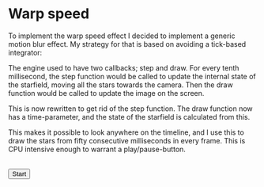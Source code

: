Warp speed
==========

To implement the warp speed effect I decided to implement a generic motion blur
effect. My strategy for that is based on avoiding a tick-based integrator:

The engine used to have two callbacks; step and draw. For every tenth
millisecond, the step function would be called to update the internal state of
the starfield, moving all the stars towards the camera. Then the draw function
would be called to update the image on the screen.

This is now rewritten to get rid of the step function. The draw function now
has a time-parameter, and the state of the starfield is calculated from this.

This makes it possible to look anywhere on the timeline, and I use this to draw
the stars from fifty consecutive milliseconds in every frame. This is CPU
intensive enough to warrant a play/pause-button.


<div id="starfield-v3">
<canvas width="500" height="200"></canvas><br/>
<input id="playpause" type="button" value="Start"></input>
</div>

<script src="http://ajax.googleapis.com/ajax/libs/jquery/1.6.1/jquery.min.js" type="text/javascript"></script>
<script type="application/javascript">
$(function () {
    function Starfield () {
        var w = 500, h = 200, d = 300;
        var stars = [];

        function createStars(n) {
            for (var i = 0; i < n; ++i) {
                stars.push({
                    x: Math.random() * 500 - 250,
                    y: Math.random() * 500 - 250,
                    z: Math.random() * 500 - 250
                });
            }
        }

        function dot(img, x, y, col) {
            x = Math.round(x);
            y = Math.round(y);
            if (x < 0 || x >= img.width) return;
            if (y < 0 || y >= img.height) return;
            var base = img.width*4*Math.round(y) + 4*Math.round(x);
            img.data[base + 0] = col[0];
            img.data[base + 1] = col[1];
            img.data[base + 2] = col[2];
            img.data[base + 3] = col[3];
        }

        function colorFromDepth(z) {
            var d = 1-z;
            return [64+96*d, 64+96*d, 64+128*d, 255];
        }

        function starFromTime(star, time) {
            return {
                x: star.x,
                y: star.y,
                z: (star.z - 250 - time*0.1) % 500 + 250
            }
        }

        function drawStars(img, gameTime) {
            for (var i = 0, l = stars.length; i < l; ++i) {
                var star = starFromTime(stars[i], gameTime);
                var z = star.z / 250;
                if (z <= 0.1 || z > 1) continue;
                var xm = star.x / z;
                var ym = star.y / z;
                dot(img, xm + w/2, ym + h/2, colorFromDepth(z));
            }
        }

        function draw(ctx, gameTime) {
            ctx.fillStyle = "black";
            ctx.fillRect(0, 0, w, h);
            var img = ctx.getImageData(0, 0, w, h);
            for (var i = -50; i < 0; ++i) {
                drawStars(img, gameTime - i);
            }
            ctx.putImageData(img, 0, 0, 0, 0, w, h);
        }


        createStars(1000);

        return {
            draw: draw
        };
    };

    var container = $("#starfield-v3");

    var ctx = container.find("canvas")[0].getContext("2d");

    var starfield = Starfield();

    var startTime = (new Date()).getTime(), elapsedTime = 0;
    starfield.draw(ctx, 0);

    var interval = null;

    container.find("#playpause").click(function () {
        if (interval) {
            elapsedTime = (new Date()).getTime() - startTime + elapsedTime;
            starfield.draw(ctx, elapsedTime);
            clearInterval(interval);
            interval = null;
            $(this).val("Play");
        } else {
            startTime = (new Date()).getTime();
            interval = setInterval(function () {
                starfield.draw(ctx, (new Date()).getTime() - startTime + elapsedTime);
            }, 25);
            $(this).val("Pause");
        }
    });
});
</script>
